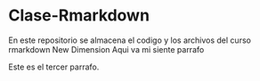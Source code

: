 # Clase-Rmarkdown
En este repositorio se almacena el codigo y los archivos del curso rmarkdown New Dimension 
Aqui va mi siente parrafo 

Este es el tercer parrafo.



